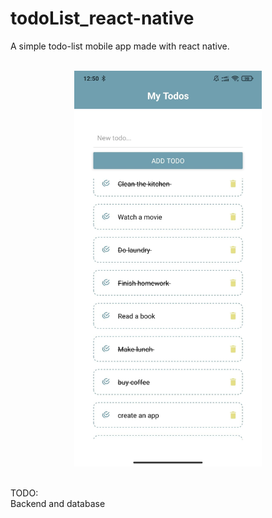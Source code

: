 # todoList_react-native
A simple todo-list mobile app made with react native.
<br>
<br>
<p align="center">
<img src="/assets/todoList_screenshot.jpg" width="300px" height="auto">
</p>
<br>
TODO:
<br>
Backend and database
<br>
